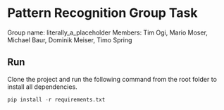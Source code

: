# Pattern Recognition Group Task
Group name: literally_a_placeholder
Members: Tim Ogi, Mario Moser, Michael Baur, Dominik Meiser, Timo Spring

## Run
Clone the project and run the following command from the root folder to install all dependencies. 

```python
pip install -r requirements.txt
```
